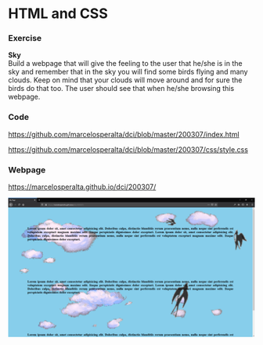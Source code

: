 # HTML and CSS

### Exercise

**Sky**  
Build a webpage that will give the feeling to the user that he/she is in the sky
and remember that in the sky you will find some birds flying and many clouds.
Keep on mind that your clouds will move around and for sure the birds do that too.
The user should see that when he/she browsing this webpage.

### Code

https://github.com/marcelosperalta/dci/blob/master/200307/index.html

https://github.com/marcelosperalta/dci/blob/master/200307/css/style.css

### Webpage

https://marcelosperalta.github.io/dci/200307/

![webpage](./img/screen.png)